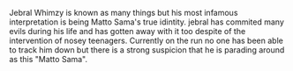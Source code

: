 Jebral Whimzy is known as many things but his most infamous interpretation is being Matto Sama's true idintity. jebral has commited many evils during his life and has gotten away with it too despite of the intervention of nosey teenagers. Currently on the run no one has been able to track him down but there is a strong suspicion that he is parading around as this "Matto Sama".